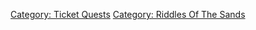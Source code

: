 [Category: Ticket Quests](Category:_Ticket_Quests "wikilink") [Category:
Riddles Of The Sands](Category:_Riddles_Of_The_Sands "wikilink")
